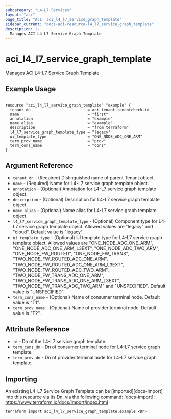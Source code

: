 ```yaml
---
subcategory: "L4-L7 Services"
layout: "aci"
page_title: "ACI: aci_l4_l7_service_graph_template"
sidebar_current: "docs-aci-resource-l4_l7_service_graph_template"
description: |-
  Manages ACI L4-L7 Service Graph Template
---
```


# aci_l4_l7_service_graph_template

Manages ACI L4-L7 Service Graph Template

## Example Usage

```hcl

resource "aci_l4_l7_service_graph_template" "example" {
  tenant_dn                         = aci_tenant.tenentcheck.id
  name                              = "first"
  annotation                        = "example"
  name_alias                        = "example"
  description                       = "from terraform"
  l4_l7_service_graph_template_type = "legacy"
  ui_template_type                  = "ONE_NODE_ADC_ONE_ARM"
  term_prov_name                    = "prov"
  term_cons_name                    = "cons"
}

```

## Argument Reference

- `tenant_dn` - (Required) Distinguished name of parent Tenant object.
- `name` - (Required) Name for L4-L7 service graph template object.
- `annotation` - (Optional) Annotation for L4-L7 service graph template object.
- `description` - (Optional) Description for L4-L7 service graph template object.
- `name_alias` - (Optional) Name alias for L4-L7 service graph template object.
- `l4_l7_service_graph_template_type` - (Optional) Component type for L4-L7 service graph template object. Allowed values are "legacy" and "cloud". Default value is "legacy".
- `ui_template_type` - (Optional) UI template type for L4-L7 service graph template object. Allowed values are "ONE_NODE_ADC_ONE_ARM", "ONE_NODE_ADC_ONE_ARM_L3EXT", "ONE_NODE_ADC_TWO_ARM", "ONE_NODE_FW_ROUTED", "ONE_NODE_FW_TRANS", "TWO_NODE_FW_ROUTED_ADC_ONE_ARM", "TWO_NODE_FW_ROUTED_ADC_ONE_ARM_L3EXT", "TWO_NODE_FW_ROUTED_ADC_TWO_ARM", "TWO_NODE_FW_TRANS_ADC_ONE_ARM", "TWO_NODE_FW_TRANS_ADC_ONE_ARM_L3EXT", "TWO_NODE_FW_TRANS_ADC_TWO_ARM" and "UNSPECIFIED". Default value is "UNSPECIFIED".
- `term_cons_name` - (Optional) Name of consumer terminal node. Default value is "T1".
- `term_prov_name` - (Optional) Name of provider terminal node. Default value is "T2".

## Attribute Reference

- `id` - Dn of the L4-L7 service graph template.
- `term_cons_dn` - Dn of consumer terminal node for L4-L7 service graph template.
- `term_prov_dn` - Dn of provider terminal node for L4-L7 service graph template.

## Importing

An existing L4-L7 Service Graph Template can be [imported][docs-import] into this resource via its Dn, via the following command:
[docs-import]: https://www.terraform.io/docs/import/index.html

```
terraform import aci_l4_l7_service_graph_template.example <Dn>
```
